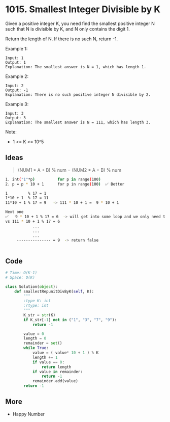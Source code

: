 # 1015. Smallest Integer Divisible by K


Given a positive integer K, you need find the smallest positive integer N such that N is divisible by K, and N only contains the digit 1.

Return the length of N.  If there is no such N, return -1.

 

Example 1:

```
Input: 1
Output: 1
Explanation: The smallest answer is N = 1, which has length 1.
```

Example 2:

```
Input: 2
Output: -1
Explanation: There is no such positive integer N divisible by 2.
```

Example 3:

```
Input: 3
Output: 3
Explanation: The smallest answer is N = 111, which has length 3.
``` 

Note:

* 1 <= K <= 10^5

## Ideas

> (NUM1 * A + B) % num = (NUM2 * A + B) % num 

``` bash
1. int("1"*p)          for p in range(100)  
2. p = p * 10 + 1      for p in range(100)  ✅ Better

1         % 17 = 1
1*10 + 1  % 17 = 11
11*10 + 1 % 17 = 9   -> 111 * 10 + 1 =  9 * 10 + 1

Next one 
✅   9 * 10 + 1 % 17 = 6  -> will get into some loop and we only need to check K times cause there are only `K - 1` remainders
vs 111 * 10 + 1 % 17 = 6 
			...
			...
			...
     --------------- = 9  -> return false 
    
```

## Code 

``` python 
# Time: O(K-1) 
# Space: O(K)

class Solution(object):
    def smallestRepunitDivByK(self, K):
        """
        :type K: int
        :rtype: int
        """
        K_str = str(K)
        if K_str[-1] not in ("1", "3", "7", "9"):
            return -1 

        value = 0
        length = 0
        remainder = set()
        while True:
            value = ( value* 10 + 1 ) % K 
            length += 1 
            if value == 0:
                return length
            if value in remainder:
                return -1 
            remainder.add(value)
        return -1
```

## More

- Happy Number 
